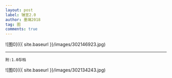 ```yaml
---
layout: post
label: 锤宣2.0
author: 墨璃2018
tag: 图
comments: true
---
```


![图0]({{ site.baseurl }}/images/302146923.jpg)

---

    附:1.0存档

![图0]({{ site.baseurl }}/images/302134243.jpg)
